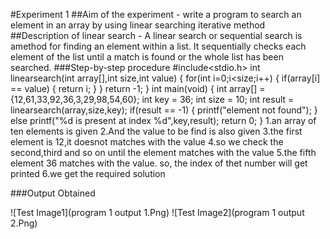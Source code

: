 #Experiment 1
##Aim of the experiment -  write a program to search an element in an array by using linear searching iterative method
##Description of linear search - A linear search or sequential search is amethod for finding an element within a list. It sequentially checks each element of the list until a match is found or the whole list has been searched.
###Step-by-step procedure
#include<stdio.h>
int linearsearch(int array[],int size,int value)
{
    for(int i=0;i<size;i++)
    {
        if(array[i] == value)
        {
            return i;
        }
    }
    return -1;
}
int main(void)
{
    int array[] = {12,61,33,92,36,3,29,98,54,60};
    int key = 36;
    int size = 10;
    int result = linearsearch(array,size,key);
    if(result == -1)
    {
        printf("element not found");
    }
    else
    printf("%d is present at index %d",key,result);
    return 0;
}
1.an array of ten elements is given
2.And the value to be find is also given
3.the first element is 12,it doesnot matches with the value
4.so we check the second,third and so on until the element matches with the value
5.the fifth element 36 matches with the value. so, the index of thet number will get printed
6.we get the required solution

###Output Obtained

![Test Image1](program 1 output 1.Png)
![Test Image2](program 1 output 2.Png)
